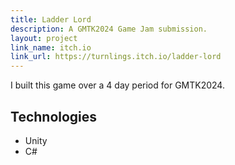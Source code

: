```yaml
---
title: Ladder Lord
description: A GMTK2024 Game Jam submission.
layout: project
link_name: itch.io
link_url: https://turnlings.itch.io/ladder-lord
---
```

I built this game over a 4 day period for GMTK2024.

## Technologies
- Unity
- C#